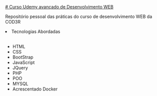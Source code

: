 <a href="https://www.udemy.com/course/curso-completo-do-desenvolvedor-web/">
# Curso Udemy avançado de Desenvolvimento WEB </a><br>

Repositório pessoal das práticas do curso de desenvolvimento WEB da COD3R

<li>Tecnologias Abordadas</li><br>
<ul>
  <li>HTML</li>
  <li>CSS</li>
  <li>BootStrap</li>
  <li>JavaScript</li>
  <li>JQuery</li>
  <li>PHP</li>
  <li>POO</li>
  <li>MYSQL</li>
  <li>Acrescentado Docker</li>
</ul>
